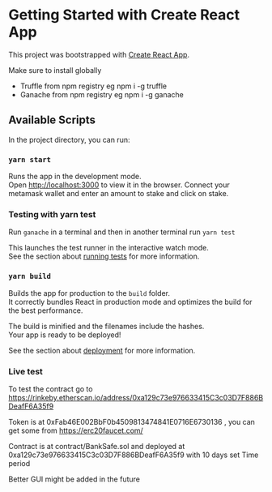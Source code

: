 # Getting Started with Create React App

This project was bootstrapped with [Create React App](https://github.com/facebook/create-react-app).

Make sure to install globally

- Truffle from npm registry eg npm i -g truffle
- Ganache from npm registry eg npm i -g ganache

## Available Scripts

In the project directory, you can run:

### `yarn start`

Runs the app in the development mode.\
Open [http://localhost:3000](http://localhost:3000) to view it in the browser.
Connect your metamask wallet and enter an amount to stake and click on stake.

### Testing with yarn test

Run `ganache` in a terminal
and then in another terminal run `yarn test`

This launches the test runner in the interactive watch mode.\
See the section about [running tests](https://facebook.github.io/create-react-app/docs/running-tests) for more information.

### `yarn build`

Builds the app for production to the `build` folder.\
It correctly bundles React in production mode and optimizes the build for the best performance.

The build is minified and the filenames include the hashes.\
Your app is ready to be deployed!

See the section about [deployment](https://facebook.github.io/create-react-app/docs/deployment) for more information.

### Live test

To test the contract go to https://rinkeby.etherscan.io/address/0xa129c73e976633415C3c03D7F886BDeafF6A35f9

Token is at 0xFab46E002BbF0b4509813474841E0716E6730136 , you can get some from https://erc20faucet.com/

Contract is at contract/BankSafe.sol and deployed at 0xa129c73e976633415C3c03D7F886BDeafF6A35f9 with 10 days set Time period

Better GUI might be added in the future
